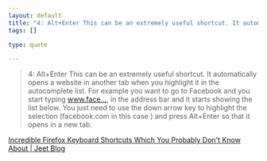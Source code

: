 ```yaml
--- 
layout: default
title: "4: Alt+Enter This can be an extremely useful shortcut. It automatically opens a websi..."
tags: []

type: quote

---
```

> 4: Alt+Enter This can be an extremely useful shortcut. It automatically opens a website in another tab when you highlight it in the autocomplete list. For example you want to go to Facebook and you start typing www.face…, in the address bar and it starts showing the list below. You just need to use the down arrow key to highlight the selection (facebook.com in this case ) and press Alt+Enter so that it opens in a new tab.

<a href="http://www.jeetblog.com/incredible-firefox-keyboard-shortcuts/">Incredible Firefox Keyboard Shortcuts Which You Probably Don't Know About | Jeet Blog</a>
